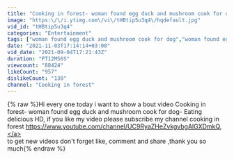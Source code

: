 ```yaml
---
title: "Cooking in forest- woman found egg duck and mushroom cook for dog- Eating delicious HD"
image: "https:\/\/i.ytimg.com\/vi\/tHBtip5u3q4\/hqdefault.jpg"
vid_id: "tHBtip5u3q4"
categories: "Entertainment"
tags: ["woman found egg duck and mushroom cook for dog","woman found egg duck","found egg duck and mushroom"]
date: "2021-11-03T17:14:14+03:00"
vid_date: "2021-09-04T17:21:43Z"
duration: "PT12M56S"
viewcount: "88424"
likeCount: "957"
dislikeCount: "138"
channel: "Cooking in forest"
---
```

{% raw %}Hi every one today i want to show a bout video Cooking in forest- woman found egg duck and mushroom cook for dog- Eating delicious HD, if you like my video please subscribe my channel cooking in forest <a rel="nofollow" target="blank" href="https://www.youtube.com/channel/UC9RyaZHeZvkgvbgAlGXDmkQ,">https://www.youtube.com/channel/UC9RyaZHeZvkgvbgAlGXDmkQ,</a><br />to get new videos don't forget like, comment and share ,thank you so much{% endraw %}
